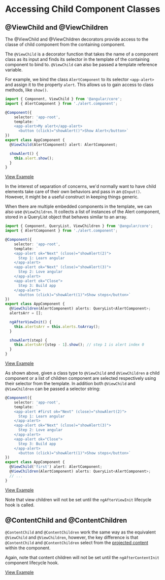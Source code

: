  # Accessing Child Component Classes #

 ## @ViewChild and @ViewChildren ##

The @ViewChild and @ViewChildren decorators provide access to the classe of child component from the containing component.

The `@ViewChild` is a decorator function that takes the name of a component class as its input and finds its selector in the template of the containing component to bind to. `@ViewChild` can also be passed a template reference variable.

For example, we bind the class `AlertComponent` to its selector `<app-alert>` and assign it to the property `alert`. This allows us to gain access to class methods, like `show()`.

```typescript
import { Component, ViewChild } from '@angular/core';
import { AlertComponent } from './alert.component';

@Component({
	selector: 'app-root',
	template: `
    <app-alert>My alert</app-alert>
	  <button (click)="showAlert()">Show Alert</button>`
})
export class AppComponent {
  @ViewChild(AlertComponent) alert: AlertComponent;

  showAlert() {
    this.alert.show();
  }
}
```
[View Example](http://plnkr.co/edit/NEeEPfkHsYBbVuuAxz5z?p=preview)

In the interest of separation of concerns, we'd normally want to have child elements take care of their own behaviors and pass in an `@Input()`. However, it might be a useful construct in keeping things generic.

When there are multiple embedded components in the template, we can also use `@ViewChildren`. It collects a list of instances of the Alert component, stored in a QueryList object that behaves similar to an array.

```typescript
import { Component, QueryList, ViewChildren } from '@angular/core';
import { AlertComponent } from './alert.component';

@Component({
	selector: 'app-root',
	template: `
    <app-alert ok="Next" (close)="showAlert(2)">
      Step 1: Learn angular
    </app-alert>
    <app-alert ok="Next" (close)="showAlert(3)">
      Step 2: Love angular
    </app-alert>
    <app-alert ok="Close">
      Step 3: Build app
    </app-alert>
	  <button (click)="showAlert(1)">Show steps</button>`
})
export class AppComponent {
  @ViewChildren(AlertComponent) alerts: QueryList<AlertComponent>;
  alertsArr = [];

  ngAfterViewInit() {
    this.alertsArr = this.alerts.toArray();
  }

  showAlert(step) {
    this.alertsArr[step - 1].show(); // step 1 is alert index 0
  }
}
```
[View Example](http://plnkr.co/edit/zPtb3ZJLx7CWJa7RptxZ?p=preview)

As shown above, given a class type to `@ViewChild` and `@ViewChildren` a child component or a list of children component are selected respectively using their selector from the template. In addition both `@ViewChild` and `@ViewChildren` can be passed a selector string:

```typescript
@Component({
	selector: 'app-root',
	template: `
    <app-alert #first ok="Next" (close)="showAlert(2)">
      Step 1: Learn angular
    </app-alert>
    <app-alert ok="Next" (close)="showAlert(3)">
      Step 2: Love angular
    </app-alert>
    <app-alert ok="Close">
      Step 3: Build app
    </app-alert>
	  <button (click)="showAlert(1)">Show steps</button>`
})
export class AppComponent {
  @ViewChild('first') alert: AlertComponent;
  @ViewChildren(AlertComponent) alerts: QueryList<AlertComponent>;
  // ...
}
```
[View Example](http://plnkr.co/edit/EnOxkmJy7Y1LIPN4wUKc?p=preview)

Note that view children will not be set until the `ngAfterViewInit` lifecycle hook is called.


## @ContentChild and @ContentChildren ##

`@ContentChild` and `@ContentChildren` work the same way as the equivalent `@ViewChild` and `@ViewChildren`, however, the key difference is that `@ContentChild` and `@ContentChildren` select from the [projected content](/handout/components/projection.md) within the component.

Again, note that content children will not be set until the `ngAfterContentInit` component lifecycle hook.

[View Example](http://plnkr.co/edit/SkX3kkAA4uprtwfjDZ6y?p=preview)
